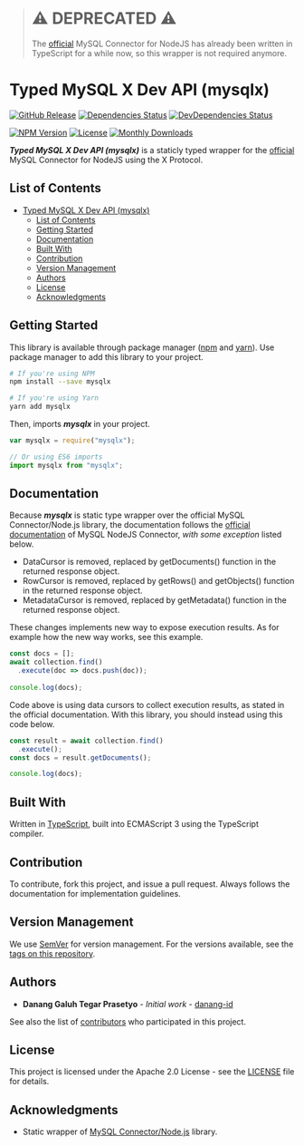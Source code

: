 > # :warning: DEPRECATED :warning:
>
> The [official](https://github.com/mysql/mysql-connector-nodejs) MySQL Connector for NodeJS has already been written in TypeScript for a while now, so this wrapper is not required anymore.

# Typed MySQL X Dev API (mysqlx)

[![GitHub Release](https://img.shields.io/github/release/danang-id/mysqlx.svg)](https://github.com/danang-id/mysqlx/releases)
[![Dependencies Status](https://img.shields.io/david/danang-id/mysqlx.svg)](https://www.npmjs.com/package/mysqlx?activeTab=dependencies)
[![DevDependencies Status](https://img.shields.io/david/dev/danang-id/mysqlx.svg)](https://www.npmjs.com/package/mysqlx?activeTab=dependencies)

[![NPM Version](https://img.shields.io/npm/v/mysqlx.svg)](https://www.npmjs.com/package/mysqlx?activeTab=versions)
[![License](https://img.shields.io/npm/l/mysqlx.svg)](#license)
[![Monthly Downloads](https://img.shields.io/npm/dm/mysqlx.svg)](https://www.npmjs.com/package/mysqlx)

**_Typed MySQL X Dev API (mysqlx)_** is a staticly typed wrapper for the [official](https://github.com/mysql/mysql-connector-nodejs) MySQL Connector for NodeJS using the X Protocol.

## List of Contents

- [Typed MySQL X Dev API (mysqlx)](#typed-mysql-x-dev-api-mysqlx)
  - [List of Contents](#list-of-contents)
  - [Getting Started](#getting-started)
  - [Documentation](#documentation)
  - [Built With](#built-with)
  - [Contribution](#contribution)
  - [Version Management](#version-management)
  - [Authors](#authors)
  - [License](#license)
  - [Acknowledgments](#acknowledgments)

## Getting Started

This library is available through package manager ([npm](https://www.npmjs.org/) and [yarn](https://www.yarnpkg.com/)). Use package manager to add this library to your project.

```bash
# If you're using NPM
npm install --save mysqlx

# If you're using Yarn
yarn add mysqlx
```

Then, imports **_mysqlx_** in your project.

```javascript
var mysqlx = require("mysqlx");

// Or using ES6 imports
import mysqlx from "mysqlx";
```

## Documentation

Because **_mysqlx_** is static type wrapper over the official MySQL Connector/Node.js library, the documentation follows the [official documentation](https://dev.mysql.com/doc/dev/connector-nodejs/8.0/) of MySQL NodeJS Connector, *with some exception* listed below.

 * DataCursor is removed, replaced by getDocuments() function in the returned response object.
 * RowCursor is removed, replaced by getRows() and getObjects() function in the returned response object.
 * MetadataCursor is removed, replaced by getMetadata() function in the returned response object.
 
These changes implements new way to expose execution results. As for example how the new way works, see this example. 

```javascript
const docs = [];
await collection.find()
  .execute(doc => docs.push(doc));
  
console.log(docs);
```

Code above is using data cursors to collect execution results, as stated in the official documentation. With this library, you should instead using this code below.

```javascript
const result = await collection.find()
  .execute();
const docs = result.getDocuments();

console.log(docs);
```

## Built With

Written in [TypeScript](https://typscriptlang.org/), built into ECMAScript 3 using the TypeScript compiler.

## Contribution

To contribute, fork this project, and issue a pull request. Always follows the documentation for implementation guidelines.

## Version Management

We use [SemVer](http://semver.org/) for version management. For the versions available, see the [tags on this repository](https://github.com/danang-id/mysqlx/tags).

## Authors

* **Danang Galuh Tegar Prasetyo** - _Initial work_ - [danang-id](https://github.com/danang-id)

See also the list of [contributors](https://github.com/danang-id/mysqlx/contributors) who participated in this project.

## License

This project is licensed under the Apache 2.0 License - see the [LICENSE](LICENSE) file for details.

## Acknowledgments

* Static wrapper of [MySQL Connector/Node.js](https://github.com/mysql/mysql-connector-nodejs) library.
